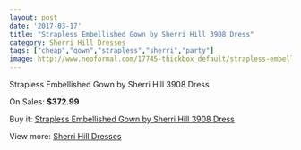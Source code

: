 ```yaml
---
layout: post
date: '2017-03-17'
title: "Strapless Embellished Gown by Sherri Hill 3908 Dress"
category: Sherri Hill Dresses
tags: ["cheap","gown","strapless","sherri","party"]
image: http://www.neoformal.com/17745-thickbox_default/strapless-embellished-gown-by-sherri-hill-3908-dress.jpg
---
```

Strapless Embellished Gown by Sherri Hill 3908 Dress

On Sales: **$372.99**
<a href="https://www.neoformal.com/en/sherri-hill-dresses-2014/5763-strapless-embellished-gown-by-sherri-hill-3908-dress.html"><amp-img layout="responsive" width="600" height="600" src="//www.neoformal.com/17745-thickbox_default/strapless-embellished-gown-by-sherri-hill-3908-dress.jpg" alt="Strapless Embellished Gown by Sherri Hill 3908 Dress 0" /></a>
<a href="https://www.neoformal.com/en/sherri-hill-dresses-2014/5763-strapless-embellished-gown-by-sherri-hill-3908-dress.html"><amp-img layout="responsive" width="600" height="600" src="//www.neoformal.com/17746-thickbox_default/strapless-embellished-gown-by-sherri-hill-3908-dress.jpg" alt="Strapless Embellished Gown by Sherri Hill 3908 Dress 1" /></a>
<a href="https://www.neoformal.com/en/sherri-hill-dresses-2014/5763-strapless-embellished-gown-by-sherri-hill-3908-dress.html"><amp-img layout="responsive" width="600" height="600" src="//www.neoformal.com/17747-thickbox_default/strapless-embellished-gown-by-sherri-hill-3908-dress.jpg" alt="Strapless Embellished Gown by Sherri Hill 3908 Dress 2" /></a>
<a href="https://www.neoformal.com/en/sherri-hill-dresses-2014/5763-strapless-embellished-gown-by-sherri-hill-3908-dress.html"><amp-img layout="responsive" width="600" height="600" src="//www.neoformal.com/17748-thickbox_default/strapless-embellished-gown-by-sherri-hill-3908-dress.jpg" alt="Strapless Embellished Gown by Sherri Hill 3908 Dress 3" /></a>
<a href="https://www.neoformal.com/en/sherri-hill-dresses-2014/5763-strapless-embellished-gown-by-sherri-hill-3908-dress.html"><amp-img layout="responsive" width="600" height="600" src="//www.neoformal.com/17749-thickbox_default/strapless-embellished-gown-by-sherri-hill-3908-dress.jpg" alt="Strapless Embellished Gown by Sherri Hill 3908 Dress 4" /></a>
<a href="https://www.neoformal.com/en/sherri-hill-dresses-2014/5763-strapless-embellished-gown-by-sherri-hill-3908-dress.html"><amp-img layout="responsive" width="600" height="600" src="//www.neoformal.com/17750-thickbox_default/strapless-embellished-gown-by-sherri-hill-3908-dress.jpg" alt="Strapless Embellished Gown by Sherri Hill 3908 Dress 5" /></a>
<a href="https://www.neoformal.com/en/sherri-hill-dresses-2014/5763-strapless-embellished-gown-by-sherri-hill-3908-dress.html"><amp-img layout="responsive" width="600" height="600" src="//www.neoformal.com/17751-thickbox_default/strapless-embellished-gown-by-sherri-hill-3908-dress.jpg" alt="Strapless Embellished Gown by Sherri Hill 3908 Dress 6" /></a>

Buy it: [Strapless Embellished Gown by Sherri Hill 3908 Dress](https://www.neoformal.com/en/sherri-hill-dresses-2014/5763-strapless-embellished-gown-by-sherri-hill-3908-dress.html "Strapless Embellished Gown by Sherri Hill 3908 Dress")

View more: [Sherri Hill Dresses](https://www.neoformal.com/en/73-sherri-hill-dresses-2014 "Sherri Hill Dresses")